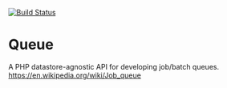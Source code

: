 [![Build Status](https://travis-ci.org/connordavison/queue.svg?branch=master)](https://travis-ci.org/connordavison/queue)

# Queue

A PHP datastore-agnostic API for developing job/batch queues. https://en.wikipedia.org/wiki/Job_queue

